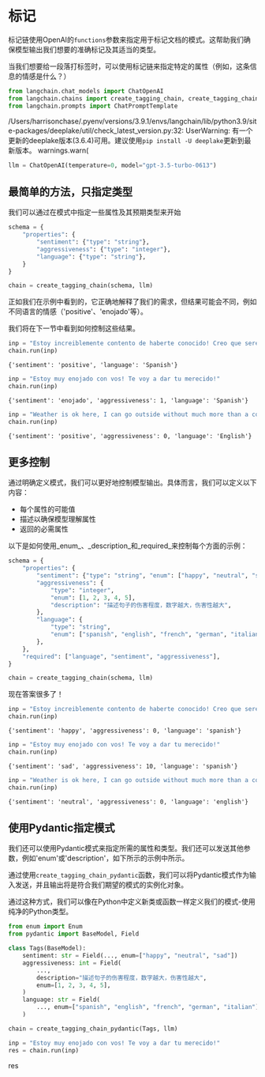 # 标记

标记链使用OpenAI的`functions`参数来指定用于标记文档的模式。这帮助我们确保模型输出我们想要的准确标记及其适当的类型。

当我们想要给一段落打标签时，可以使用标记链来指定特定的属性（例如，这条信息的情感是什么？）

```python
from langchain.chat_models import ChatOpenAI
from langchain.chains import create_tagging_chain, create_tagging_chain_pydantic
from langchain.prompts import ChatPromptTemplate
```

/Users/harrisonchase/.pyenv/versions/3.9.1/envs/langchain/lib/python3.9/site-packages/deeplake/util/check_latest_version.py:32: UserWarning: 有一个更新的deeplake版本(3.6.4)可用。建议使用`pip install -U deeplake`更新到最新版本。
      warnings.warn(
    
```python
llm = ChatOpenAI(temperature=0, model="gpt-3.5-turbo-0613")
```

## 最简单的方法，只指定类型

我们可以通过在模式中指定一些属性及其预期类型来开始

```python
schema = {
    "properties": {
        "sentiment": {"type": "string"},
        "aggressiveness": {"type": "integer"},
        "language": {"type": "string"},
    }
}
```

```python
chain = create_tagging_chain(schema, llm)
```

正如我们在示例中看到的，它正确地解释了我们的需求，但结果可能会不同，例如不同语言的情感（'positive'、'enojado'等）。

我们将在下一节中看到如何控制这些结果。

```python
inp = "Estoy increiblemente contento de haberte conocido! Creo que seremos muy buenos amigos!"
chain.run(inp)
```


    {'sentiment': 'positive', 'language': 'Spanish'}




```python
inp = "Estoy muy enojado con vos! Te voy a dar tu merecido!"
chain.run(inp)
```


    {'sentiment': 'enojado', 'aggressiveness': 1, 'language': 'Spanish'}




```python
inp = "Weather is ok here, I can go outside without much more than a coat"
chain.run(inp)
```


    {'sentiment': 'positive', 'aggressiveness': 0, 'language': 'English'}


## 更多控制

通过明确定义模式，我们可以更好地控制模型输出。具体而言，我们可以定义以下内容：

- 每个属性的可能值
- 描述以确保模型理解属性
- 返回的必需属性

以下是如何使用_enum_、_description_和_required_来控制每个方面的示例：

```python
schema = {
    "properties": {
        "sentiment": {"type": "string", "enum": ["happy", "neutral", "sad"]},
        "aggressiveness": {
            "type": "integer",
            "enum": [1, 2, 3, 4, 5],
            "description": "描述句子的伤害程度，数字越大，伤害性越大",
        },
        "language": {
            "type": "string",
            "enum": ["spanish", "english", "french", "german", "italian"],
        },
    },
    "required": ["language", "sentiment", "aggressiveness"],
}
```

```python
chain = create_tagging_chain(schema, llm)
```

现在答案很多了！

```python
inp = "Estoy increiblemente contento de haberte conocido! Creo que seremos muy buenos amigos!"
chain.run(inp)
```


    {'sentiment': 'happy', 'aggressiveness': 0, 'language': 'spanish'}




```python
inp = "Estoy muy enojado con vos! Te voy a dar tu merecido!"
chain.run(inp)
```


    {'sentiment': 'sad', 'aggressiveness': 10, 'language': 'spanish'}




```python
inp = "Weather is ok here, I can go outside without much more than a coat"
chain.run(inp)
```


    {'sentiment': 'neutral', 'aggressiveness': 0, 'language': 'english'}


## 使用Pydantic指定模式

我们还可以使用Pydantic模式来指定所需的属性和类型。我们还可以发送其他参数，例如'enum'或'description'，如下所示的示例中所示。

通过使用`create_tagging_chain_pydantic`函数，我们可以将Pydantic模式作为输入发送，并且输出将是符合我们期望的模式的实例化对象。

通过这种方式，我们可以像在Python中定义新类或函数一样定义我们的模式-使用纯净的Python类型。

```python
from enum import Enum
from pydantic import BaseModel, Field
```

```python
class Tags(BaseModel):
    sentiment: str = Field(..., enum=["happy", "neutral", "sad"])
    aggressiveness: int = Field(
        ...,
        description="描述句子的伤害程度，数字越大，伤害性越大",
        enum=[1, 2, 3, 4, 5],
    )
    language: str = Field(
        ..., enum=["spanish", "english", "french", "german", "italian"]
    )
```

```python
chain = create_tagging_chain_pydantic(Tags, llm)
```

```python
inp = "Estoy muy enojado con vos! Te voy a dar tu merecido!"
res = chain.run(inp)
```


res
